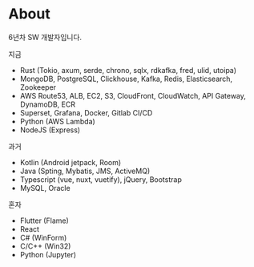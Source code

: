 # About

6년차 SW 개발자입니다.

지금

- Rust (Tokio, axum, serde, chrono, sqlx, rdkafka, fred, ulid, utoipa) 
- MongoDB, PostgreSQL, Clickhouse, Kafka, Redis, Elasticsearch, Zookeeper
- AWS Route53, ALB, EC2, S3, CloudFront, CloudWatch, API Gateway, DynamoDB, ECR
- Superset, Grafana, Docker, Gitlab CI/CD
- Python (AWS Lambda)
- NodeJS (Express)

과거

- Kotlin (Android jetpack, Room)
- Java (Spting, Mybatis, JMS, ActiveMQ)
- Typescript (vue, nuxt, vuetify), jQuery, Bootstrap
- MySQL, Oracle

혼자

- Flutter (Flame)
- React
- C# (WinForm)
- C/C++ (Win32)
- Python (Jupyter)
